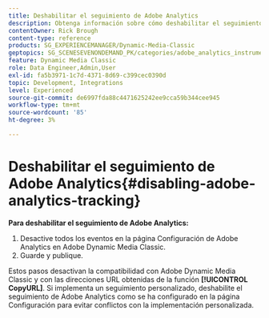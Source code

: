 ```yaml
---
title: Deshabilitar el seguimiento de Adobe Analytics
description: Obtenga información sobre cómo deshabilitar el seguimiento de Adobe Analytics en Adobe Dynamic Media Classic.
contentOwner: Rick Brough
content-type: reference
products: SG_EXPERIENCEMANAGER/Dynamic-Media-Classic
geptopics: SG_SCENESEVENONDEMAND_PK/categories/adobe_analytics_instrumentation_kit
feature: Dynamic Media Classic
role: Data Engineer,Admin,User
exl-id: fa5b3971-1c7d-4371-8d69-c399cec0390d
topic: Development, Integrations
level: Experienced
source-git-commit: de6997fda88c4471625242ee9cca59b344cee945
workflow-type: tm+mt
source-wordcount: '85'
ht-degree: 3%

---
```


# Deshabilitar el seguimiento de Adobe Analytics{#disabling-adobe-analytics-tracking}

**Para deshabilitar el seguimiento de Adobe Analytics:**

1. Desactive todos los eventos en la página Configuración de Adobe Analytics en Adobe Dynamic Media Classic.
1. Guarde y publique.

Estos pasos desactivan la compatibilidad con Adobe Dynamic Media Classic y con las direcciones URL obtenidas de la función **[!UICONTROL CopyURL]**. Si implementa un seguimiento personalizado, deshabilite el seguimiento de Adobe Analytics como se ha configurado en la página Configuración para evitar conflictos con la implementación personalizada.
